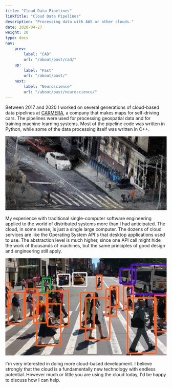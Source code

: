 ```yaml
---
title: "Cloud Data Pipelines"
linkTitle: "Cloud Data Pipelines"
description: "Processing data with AWS or other clouds."
date: 2020-04-27
weight: 20
type: docs
nav:
    prev:
        label: "CAD"
        url: "/about/past/cad/"
    up:
        label: "Past"
        url: "/about/past/"
    next:
        label: "Neuroscience"
        url: "/about/past/neuroscience/"
---
```


Between 2017 and 2020 I worked on several generations of cloud-based data
pipelines at [CARMERA](https://carmera.com), a company that makes maps for
self-driving cars. The pipelines were used for processing geospatial data and
for training machine learning systems. Most of the pipeline code was written in
Python, while some of the data processing itself was written in C++. 


![Carmera 1](carmera-1.jpg)

My experience with traditional single-computer software engineering applied
to the world of distributed systems more than I had anticipated. The cloud,
in some sense, is just a single large computer. The dozens of cloud
services are like the Operating System API's that desktop applications used
to use. The abstraction level is much higher, since one API call might hide
the work of thousands of machines, but the same principles of good design
and engineering still apply.

![Carmera 2](carmera-2.jpg)

I'm very interested in doing more cloud-based development. I believe
strongly that the cloud is a fundamentally new technology with endless
potential. However much or little you are using the cloud today, I'd be
happy to discuss how I can help.

